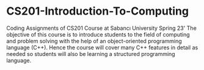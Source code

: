 # CS201-Introduction-To-Computing
Coding Assignments of CS201 Course at Sabancı University Spring 23'
The objective of this course is to introduce students to the field of computing and problem
solving with the help of an object-oriented programming language (C++). Hence the course
will cover many C++ features in detail as needed so students will also be learning a
structured programming language.
